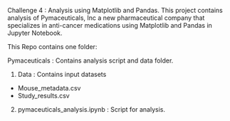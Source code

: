 Challenge 4 : Analysis using Matplotlib and Pandas.
This project contains analysis of Pymaceuticals, Inc a new pharmaceutical company that specializes in anti-cancer medications using Matplotlib and Pandas in Jupyter Notebook.

This Repo contains one folder:

Pymaceuticals : Contains analysis script and data folder.

1. Data : Contains input datasets
- Mouse_metadata.csv
- Study_results.csv

2. pymaceuticals_analysis.ipynb : Script for analysis.
